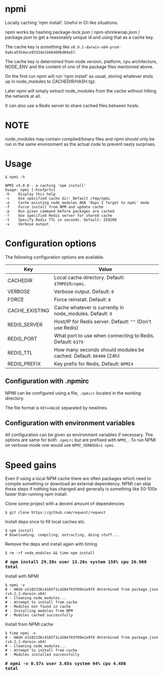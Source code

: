 # npmi
Locally caching 'npm install'. Useful in CI-like situations.

npmi works by hashing package-lock.json / npm-shrinkwrap.json / package.json
to get a reasonably unique id and using that as a cache key.

The cache key is something like
`v8.9.1-darwin-x64-prod-0a8ca5554ece9332de1bb64096d04a57`.

The cache key is determined from node version, platform, cpu
architecture, NODE_ENV and the content of one of the package files
mentioned above.

On the first run npmi will run 'npm install' as usual, storing whatever
ends up in node_modules to $CACHEDIR/$HASH.tgz.

Later npmi will simply extract node_modules from the cache without
hitting the network at all.

It can also use a Redis server to share cached files between hosts.

# NOTE

node_modules may contain compiled/binary files and npmi should only
be run in the same environment as the actual code to prevent nasty
surprises.

# Usage

```
$ npmi -h

NPMI v5.0.0 - a caching 'npm install'
Usage: npmi [-hcefprtv]
-h    Display this help
-c    Use specified cache dir: Default /tmp/npmi
-e    Cache existing node_modules AKA 'Oops I forgot to npmi' mode
-f    Force install from NPM and update cache
-p    Run given command before packages are cached
-r    Use specified Redis server for shared cache
-t    Specify Redis TTL in seconds. Default: 259200
-v    Verbose output

```

# Configuration options

The following configuration options are available.

Key              | Value
---------------- | --------------------------
CACHEDIR         | Local cache directory. Default: `$TMPDIR/npmi`.
VERBOSE          | Verbose output. Default: `0`
FORCE            | Force reinstall. Default: `0`
CACHE_EXISTING   | Cache whatever is currently in node_modules. Default: `0`
REDIS_SERVER     | Host/IP for Redis server. Default: `""` (Don't use Redis)
REDIS_PORT       | What port to use when connecting to Redis. Default: `6379`
REDIS_TTL        | How many seconds should modules be cached. Default: `86400` (24h)
REDIS_PREFIX     | Key prefix for Redis. Default: `NPMI4`

## Configuration with .npmirc

NPMI can be configured using a file, `.npmirc` located in the working
directory.

The file format is `KEY=VALUE` separated by newlines.

## Configuration with environment variables

All configuration can be given as environment variables if necessary.
The options are same for both `.npmirc` but are prefixed with `NPMI_`.
To run NPMI on verbose mode one would use `NPMI_VERBOSE=1 npmi`.

# Speed gains

Even if using a local NPM cache there are often packages which need to
compile something or download an external dependency.
NPMI can skip these steps if nothing has changed and generally is something
like 50-100x faster than running npm install.

Clone some project with a decent amount of dependencies
```
$ git clone https://github.com/request/request
```

Install deps once to fill local caches etc.
```
$ npm install
# Downloading, compiling, extracting, doing stuff...
```

Remove the deps and install again with timing
```
$ rm -rf node_modules && time npm install
```
<strong><pre># npm install  29.38s user 13.26s system 158% cpu 26.960 total</pre></strong>

Install with NPMI
```
$ npmi -v
# - HASH e3102336c4165f1ca58ef03f09e1a9fd determined from package.json (v4.2.1-darwin-x64)
# - Cleaning node_modules...
# - Attempt to install from cache
# - Modules not found in cache
# - Installing modules from NPM
# - Modules cached successfully
```

Install from NPMI cache
```
$ time npmi -v
# - HASH e3102336c4165f1ca58ef03f09e1a9fd determined from package.json (v4.2.1-darwin-x64)
# - Cleaning node_modules...
# - Attempt to install from cache
# - Modules installed successfully
```
<strong><pre># npmi -v  0.57s user 3.65s system 94% cpu 4.486 total</pre></strong>


